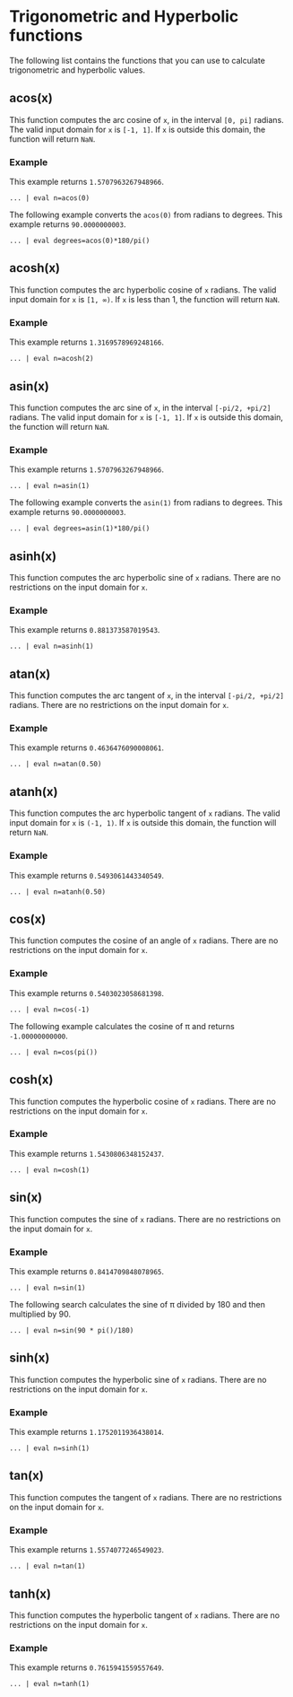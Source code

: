 # Trigonometric and Hyperbolic functions

The following list contains the functions that you can use to calculate trigonometric and hyperbolic values.

## acos(x)

This function computes the arc cosine of `x`, in the interval `[0, pi]` radians. The valid input domain for `x` is `[-1, 1]`. If `x` is outside this domain, the function will return `NaN`.

### Example

This example returns `1.5707963267948966`.

```
... | eval n=acos(0)
```

The following example converts the `acos(0)` from radians to degrees. This example returns `90.0000000003`.

```
... | eval degrees=acos(0)*180/pi()
```

## acosh(x)

This function computes the arc hyperbolic cosine of `x` radians. The valid input domain for `x` is `[1, ∞)`. If `x` is less than 1, the function will return `NaN`.

### Example

This example returns `1.3169578969248166`.

```
... | eval n=acosh(2)
```

## asin(x)

This function computes the arc sine of `x`, in the interval `[-pi/2, +pi/2]` radians. The valid input domain for `x` is `[-1, 1]`. If `x` is outside this domain, the function will return `NaN`.

### Example

This example returns `1.5707963267948966`.

```
... | eval n=asin(1)
```

The following example converts the `asin(1)` from radians to degrees. This example returns `90.0000000003`.

```
... | eval degrees=asin(1)*180/pi()
```

## asinh(x)

This function computes the arc hyperbolic sine of `x` radians. There are no restrictions on the input domain for `x`.

### Example

This example returns `0.881373587019543`.

```
... | eval n=asinh(1)
```

## atan(x)

This function computes the arc tangent of `x`, in the interval `[-pi/2, +pi/2]` radians. There are no restrictions on the input domain for `x`.

### Example

This example returns `0.4636476090008061`.

```
... | eval n=atan(0.50)
```

## atanh(x)

This function computes the arc hyperbolic tangent of `x` radians. The valid input domain for `x` is `(-1, 1)`. If `x` is outside this domain, the function will return `NaN`.

### Example

This example returns `0.5493061443340549`.

```
... | eval n=atanh(0.50)
```

## cos(x)

This function computes the cosine of an angle of `x` radians. There are no restrictions on the input domain for `x`.

### Example

This example returns `0.5403023058681398`.

```
... | eval n=cos(-1)
```

The following example calculates the cosine of π and returns `-1.00000000000`.

```
... | eval n=cos(pi())
```

## cosh(x)

This function computes the hyperbolic cosine of `x` radians. There are no restrictions on the input domain for `x`.

### Example

This example returns `1.5430806348152437`.

```
... | eval n=cosh(1)
```

## sin(x)

This function computes the sine of `x` radians. There are no restrictions on the input domain for `x`.

### Example

This example returns `0.8414709848078965`.

```
... | eval n=sin(1)
```

The following search calculates the sine of π divided by 180 and then multiplied by 90.

```
... | eval n=sin(90 * pi()/180)
```

## sinh(x)

This function computes the hyperbolic sine of `x` radians. There are no restrictions on the input domain for `x`.

### Example

This example returns `1.1752011936438014`.

```
... | eval n=sinh(1)
```

## tan(x)

This function computes the tangent of `x` radians. There are no restrictions on the input domain for `x`.

### Example

This example returns `1.5574077246549023`.

```
... | eval n=tan(1)
```

## tanh(x)

This function computes the hyperbolic tangent of `x` radians. There are no restrictions on the input domain for `x`.

### Example

This example returns `0.7615941559557649`.

```
... | eval n=tanh(1)
```